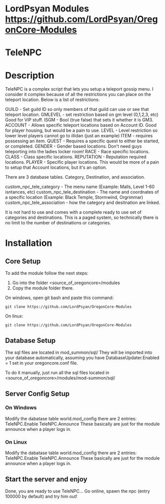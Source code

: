 # LordPsyan Modules https://github.com/LordPsyan/OregonCore-Modules

# TeleNPC

# Description
TeleNPC is a complex script that lets you setup a teleport gossip menu. I consider it complex because of all the restrictions you can place on the teleport location. Below is a list of restrictions:

GUILD - Set guild ID so only members of that guild can use or see that teleport location.
GMLEVEL - set restriction based on gm level (0,1,2,3, etc) Good for VIP stuff.
ISGM - Bool (true false) that sets it whether it is GM3.
ACCOUNT - Allows specific teleport locations based on Account ID. Good for player housing, but would be a pain to use.
LEVEL - Level restriction so lower level players cannot go to illidan (just an example)
ITEM - requires possessing an item.
QUEST - Requires a specific quest to either be started, or completed.
GENDER - Gender based locations. Don't need guys teleporting into the ladies locker room!
RACE - Race specific locations. 
CLASS - Class specific locations.
REPUTATION - Reputation required locations.
PLAYER - Specific player locations. This would be more of a pain to setup that Account locations, but it's an option.

There are 3 database tables. Category, Destination, and association.

custom_npc_tele_category - The menu name (Example: Malls, Level 1-60 isntances, etc)
custom_npc_tele_destination - The name and coordnates of a specific location (Example: Black Temple, Stormwind, Orgrimmar)
custom_npc_tele_association - how the category and desitnation are linked.

It is not hard to use and comes with a complete ready to use set of categories and destinations. This is a paged system, so technically there is no limit to the number of destinations or categories.

# Installation
## Core Setup

To add the module follow the next steps:
1. Go into the folder <source_of_oregoncore>/modules
2. Copy the module folder there.

On windows, open git bash and paste this command:
```
git clone https://github.com/LordPsyan/OregonCore-Modules
```
On linux:

```
git clone https://github.com/LordPsyan/OregonCore-Modules
```

## Database Setup
The sql files are located in mod_summon/sql/
They will be imported into your database automatically, assuming you have
DatabaseUpdater.Enabled = 1
set in your oregoncore.conf file.

To do it manually, just run all the sql files located in <source_of_oregoncore>/modules/mod-summon/sql/

## Server Config Setup
### On Windows
Modify the dabatase table world.mod_config
there are 2 entries:
	TeleNPC.Enable
	TeleNPC.Announce
	These basically are just for the module announce when a player logs in.


### On Linux
Modify the dabatase table world.mod_config
there are 2 entries:
	TeleNPC.Enable
	TeleNPC.Announce
	These basically are just for the module announce when a player logs in.


## Start the server and enjoy
Done, you are ready to use TeleNPC... Go online, spawn the npc (entry 100000 by default) and try him out!

